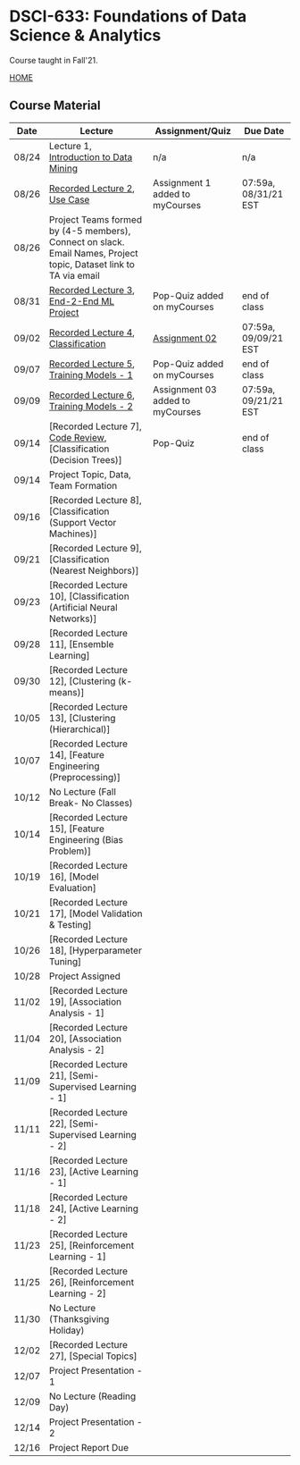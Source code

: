 # DSCI-633: Foundations of Data Science & Analytics
Course taught in Fall'21.

[HOME](https://github.com/aiforsec/RIT-DSCI-633-FDS)
## Course Material
| Date | Lecture | Assignment/Quiz | Due Date | 
|-------|----------|--------------------------|----------|
| 08/24 |Lecture 1, [Introduction to Data Mining](https://github.com/aiforsec/RIT-DSCI-633-FDS/blob/main/Syllabus/Lecture01/Lec01.pptx) | n/a | n/a |
| 08/26 |[Recorded Lecture 2](https://rit.zoom.us/rec/share/KzqVMPFxiQuyh5gc_082lpMAbuq_l0qBFWq5J-IhcEqSFJDH4JGW9NsujsPNL7Bh.EwV9roO3NykOJwU9), [Use Case](https://github.com/aiforsec/RIT-DSCI-633-FDS/blob/main/Syllabus/Lecture02/Lec02_CaseStudy.pptx) | Assignment 1 added to myCourses | 07:59a, 08/31/21 EST |
| 08/26 | Project Teams formed by (4-5 members), Connect on slack. Email Names, Project topic, Dataset link to TA via email| | |08:00a-9:15a, 09/14/21|
| 08/31 | [Recorded Lecture 3](https://rit.zoom.us/rec/share/4DVf39c6gjH8B8Eoagsy_UQkL_1bDPVrL1B9HnRiEDQxIrgrd90PhdIL7tL4TV-b.25eVdTjxCAgEBV2s), [End-2-End ML Project](https://github.com/aiforsec/RIT-DSCI-633-FDS/blob/main/Syllabus/Lecture03/Lec03.pptx) | Pop-Quiz added on myCourses | end of class |
| 09/02 | [Recorded Lecture 4](https://rit.zoom.us/rec/share/j8UE8RdCwzxM8HVG7QUKX1OF3RId-Keh2EjYzI8mENjQ8noNzDS3w6NqMKuhxN2v.wFYyMkjVhxn69uL7), [Classification](https://github.com/aiforsec/RIT-DSCI-633-FDS/blob/main/Syllabus/Lecture04/Lec04.pptx) | [Assignment 02](https://github.com/aiforsec/RIT-DSCI-633-FDS/blob/main/Assignments/DSCI_633_Assignment_02.ipynb)| 07:59a, 09/09/21 EST |
| 09/07 | [Recorded Lecture 5](https://rit.zoom.us/rec/share/sg2OBJLR7y509xWgQC013-yUMtyB3mCSahbMkhujXkYfAtdRzSSnY-DYDU0kOCpi.se7U0xAlD_gyzp99), [Training Models - 1](https://github.com/aiforsec/RIT-DSCI-633-FDS/blob/main/Syllabus/Lecture05/Lec05.pptx) | Pop-Quiz added on myCourses | end of class |
| 09/09 | [Recorded Lecture 6](https://rit.zoom.us/rec/share/6S3pqSOUVjs9Kl2TETcG2yRgYH7XYY2_KQIXUKX_LPMEdS9kAeRSzWREhV6E6alT.a_BgCdhNKWe2mMAT), [Training Models - 2](https://github.com/aiforsec/RIT-DSCI-633-FDS/blob/main/Syllabus/Lecture06/Lec06.pptx)| Assignment 03 added to myCourses| 07:59a, 09/21/21 EST|
| 09/14 | [Recorded Lecture 7], [Code Review](https://colab.research.google.com/drive/1OeCEehWMxfewphB0yW8VG_d0XA5YdBAZ?usp=sharing), [Classification (Decision Trees)] | Pop-Quiz | end of class|
| 09/14 | Project Topic, Data, Team Formation| | |
| 09/16 | [Recorded Lecture 8], [Classification (Support Vector Machines)] | | |
| 09/21 | [Recorded Lecture 9], [Classification (Nearest Neighbors)] | | |
| 09/23 | [Recorded Lecture 10], [Classification (Artificial Neural Networks)] | | |
| 09/28 | [Recorded Lecture 11], [Ensemble Learning] | | |
| 09/30 | [Recorded Lecture 12], [Clustering (k-means)] | | |
| 10/05 | [Recorded Lecture 13], [Clustering (Hierarchical)] | | |
| 10/07 | [Recorded Lecture 14], [Feature Engineering (Preprocessing)] | | |
| 10/12 | No Lecture (Fall Break- No Classes) | | |
| 10/14 | [Recorded Lecture 15], [Feature Engineering (Bias Problem)] | | |
| 10/19 | [Recorded Lecture 16], [Model Evaluation] | | |
| 10/21 | [Recorded Lecture 17], [Model Validation & Testing] | | |
| 10/26 | [Recorded Lecture 18], [Hyperparameter Tuning] | | |
| 10/28 | Project Assigned | | |
| 11/02 | [Recorded Lecture 19], [Association Analysis - 1] | | |
| 11/04 | [Recorded Lecture 20], [Association Analysis - 2] | | |
| 11/09 | [Recorded Lecture 21], [Semi-Supervised Learning - 1] | | |
| 11/11 | [Recorded Lecture 22], [Semi-Supervised Learning - 2] | | |
| 11/16 | [Recorded Lecture 23], [Active Learning - 1] | | |
| 11/18 | [Recorded Lecture 24], [Active Learning - 2] | | |
| 11/23 | [Recorded Lecture 25], [Reinforcement Learning - 1] | | |
| 11/25 | [Recorded Lecture 26], [Reinforcement Learning - 2] | | |
| 11/30 | No Lecture (Thanksgiving Holiday)| | |
| 12/02 | [Recorded Lecture 27], [Special Topics] | | |
| 12/07 | Project Presentation - 1 | | |
| 12/09 | No Lecture (Reading Day) | | |
| 12/14 | Project Presentation - 2 | | |
| 12/16 | Project Report Due | | |





